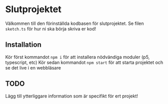 # Slutprojektet
Välkommen till den förinställda kodbasen för slutprojektet.
Se filen `sketch.ts` för hur ni ska börja skriva er kod!

## Installation

Kör först kommandot `npm i` för att installera nödvändiga moduler (p5, typescript, etc)
Kör sedan kommandot `npm start` för att starta projektet och se det live i en webbläsare

## TODO
Lägg till ytterliggare information som är specifikt för ert projekt!